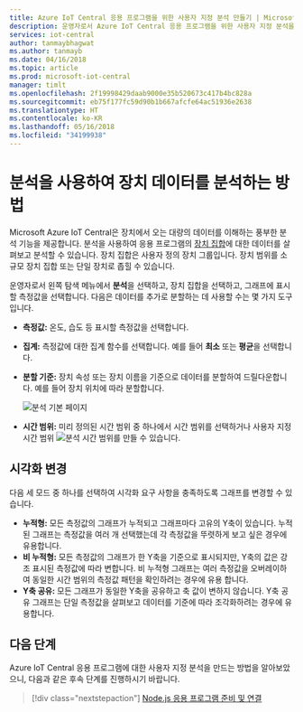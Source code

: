 ```yaml
---
title: Azure IoT Central 응용 프로그램을 위한 사용자 지정 분석 만들기 | Microsoft Docs
description: 운영자로서 Azure IoT Central 응용 프로그램을 위한 사용자 지정 분석을 만드는 방법을 알아봅니다.
services: iot-central
author: tanmaybhagwat
ms.author: tanmayb
ms.date: 04/16/2018
ms.topic: article
ms.prod: microsoft-iot-central
manager: timlt
ms.openlocfilehash: 2f19998429daab9000e35b520673c417b4bc828a
ms.sourcegitcommit: eb75f177fc59d90b1b667afcfe64ac51936e2638
ms.translationtype: HT
ms.contentlocale: ko-KR
ms.lasthandoff: 05/16/2018
ms.locfileid: "34199938"
---
```

# <a name="how-to-use-analytics-to-analyze-your-device-data"></a>분석을 사용하여 장치 데이터를 분석하는 방법

Microsoft Azure IoT Central은 장치에서 오는 대량의 데이터를 이해하는 풍부한 분석 기능을 제공합니다. 분석을 사용하여 응용 프로그램의 [장치 집합](howto-use-device-sets.md)에 대한 데이터를 살펴보고 분석할 수 있습니다. 장치 집합은 사용자 정의 장치 그룹입니다. 장치 범위를 소규모 장치 집합 또는 단일 장치로 좁힐 수 있습니다.

운영자로서 왼쪽 탐색 메뉴에서 **분석**을 선택하고, 장치 집합을 선택하고, 그래프에 표시할 측정값을 선택합니다. 다음은 데이터를 추가로 분할하는 데 사용할 수는 몇 가지 도구입니다.

* **측정값:** 온도, 습도 등 표시할 측정값을 선택합니다.
* **집계:** 측정값에 대한 집계 함수를 선택합니다. 예를 들어 **최소** 또는 **평균**을 선택합니다.
* **분할 기준:** 장치 속성 또는 장치 이름을 기준으로 데이터를 분할하여 드릴다운합니다. 예를 들어 장치 위치에 따라 분할합니다.

     ![분석 기본 페이지](media\howto-create-analytics\analytics-main.png)

* **시간 범위:** 미리 정의된 시간 범위 중 하나에서 시간 범위를 선택하거나 사용자 지정 시간 범위 ![분석 시간 범위](media\howto-create-analytics\analytics-time-range.png)를 만들 수 있습니다.

## <a name="change-the-visualizations"></a>시각화 변경

다음 세 모드 중 하나를 선택하여 시각화 요구 사항을 충족하도록 그래프를 변경할 수 있습니다.

* **누적형:** 모든 측정값의 그래프가 누적되고 그래프마다 고유의 Y축이 있습니다. 누적된 그래프는 측정값을 여러 개 선택했는데 각 측정값을 뚜렷하게 보고 싶은 경우에 유용합니다.
* **비 누적형:** 모든 측정값의 그래프가 한 Y축을 기준으로 표시되지만, Y축의 값은 강조 표시된 측정값에 따라 변합니다. 비 누적형 그래프는 여러 측정값을 오버레이하여 동일한 시간 범위의 측정값 패턴을 확인하려는 경우에 유용 합니다.
* **Y축 공유:** 모든 그래프가 동일한 Y축을 공유하고 축 값이 변하지 않습니다. Y축 공유 그래프는 단일 측정값을 살펴보고 데이터를 기준에 따라 조각화하려는 경우에 유용합니다.

## <a name="next-steps"></a>다음 단계

Azure IoT Central 응용 프로그램에 대한 사용자 지정 분석을 만드는 방법을 알아보았으니, 다음과 같은 후속 단계를 진행하시기 바랍니다.

> [!div class="nextstepaction"]
> [Node.js 응용 프로그램 준비 및 연결](howto-connect-nodejs.md)